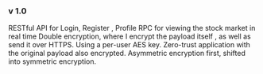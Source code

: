 ### v 1.0 ### 

RESTful API for Login, Register , Profile
RPC for viewing the stock market in real time
Double encryption, where I encrypt the payload itself , as well as send it over HTTPS.
Using a per-user AES key. Zero-trust application with the original payload also encrypted.
Asymmetric encryption first, shifted into symmetric encryption.
